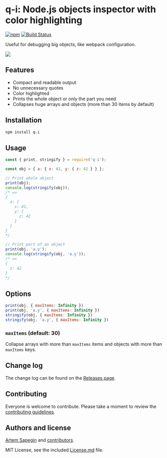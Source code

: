 # q-i: Node.js objects inspector with color highlighting

[![npm](https://img.shields.io/npm/v/q-i.svg)](https://www.npmjs.com/package/q-i)
[![Build Status](https://travis-ci.org/sapegin/q-i.svg)](https://travis-ci.org/sapegin/q-i)

Useful for debugging big objects, like webpack configuration.

![](https://d3vv6lp55qjaqc.cloudfront.net/items/0S1R2F1u1i1E2h2z0R41/q-i.png)

## Features

* Compact and readable output
* No unnecessary quotes
* Color highlighted
* Prints the whole object or only the part you need
* Collapses huge arrays and objects (more than 30 items by default)

## Installation

```bash
npm install q-i
```

## Usage

```js
const { print, stringify } = require('q-i');

const obj = { a: { x: 41, y: { z: 42 } } };

// Print whole object
print(obj);
console.log(stringify(obj));
/* =>
{
  a: {
    x: 41,
    y: {
      z: 42
    }
  }
}
*/

// Print part of an object
print(obj, 'a.y');
console.log(stringify(obj, 'a.y'));
/* =>
{
  z: 42
}
*/
```

## Options

```js
print(obj, { maxItems: Infinity })
print(obj, 'a.y', { maxItems: Infinity })
stringify(obj, { maxItems: Infinity })
stringify(obj, 'a.y', { maxItems: Infinity })
```

### `maxItems` (default: 30)

Collapse arrays with more than `maxItems` items and objects with more than `maxItems` keys.

## Change log

The change log can be found on the [Releases page](https://github.com/sapegin/q-i/releases).

## Contributing

Everyone is welcome to contribute. Please take a moment to review the [contributing guidelines](Contributing.md).

## Authors and license

[Artem Sapegin](http://sapegin.me) and [contributors](https://github.com/sapegin/q-i/graphs/contributors).

MIT License, see the included [License.md](License.md) file.
